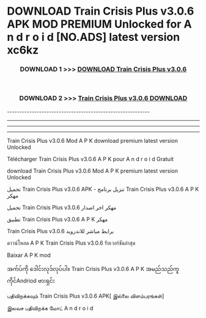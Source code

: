 # DOWNLOAD Train Crisis Plus v3.0.6  APK MOD PREMIUM Unlocked for A n d r o i d [NO.ADS] latest version xc6kz 



<div align="center">

<h3>DOWNLOAD 1 >>> <a href="https://getmod2.web.app/?judul=Train Crisis Plus v3.0.6 ">DOWNLOAD Train Crisis Plus v3.0.6 </a></h3><br>

<h3>DOWNLOAD 2 >>> <a href="https://getmod2.web.app/?judul=Train Crisis Plus v3.0.6 ">Train Crisis Plus v3.0.6  DOWNLOAD </a></h3>

</div>
----------------------------------------------------------

----------------------------------------------------------

----------------------------------------------------------

----------------------------------------------------------

Train Crisis Plus v3.0.6  Mod A P K download premium latest version Unlocked

Télécharger Train Crisis Plus v3.0.6  A P K pour A n d r o i d Gratuit

download Train Crisis Plus v3.0.6  Mod A P K premium latest version Unlocked

تحميل Train Crisis Plus v3.0.6  APK - تنزيل برنامج Train Crisis Plus v3.0.6  A P K مهكر

تحميل Train Crisis Plus v3.0.6  مهكر اخر اصدار

تطبيق Train Crisis Plus v3.0.6  A P K مهكر

Train Crisis Plus v3.0.6  برابط مباشر للاندرويد

ดาวน์โหลด A P K Train Crisis Plus v3.0.6  รับเวอร์ชันล่าสุด

Baixar A P K mod

အက်ပ်ကို ဒေါင်းလုဒ်လုပ်ပါ။ Train Crisis Plus v3.0.6  A P K အမည်သည်ကူကိုင်Andriod ဗားရှင်း

பதிவிறக்கவும் Train Crisis Plus v3.0.6  APK[ இல்லை விளம்பரங்கள்] 
 
இலவச பதிவிறக்க மோட் A n d r o i d



